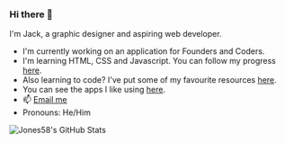 ### Hi there 👋 

<!--
**jones58/jones58** is a ✨ _special_ ✨ repository because its `README.md` (this file) appears on your GitHub profile.

Here are some ideas to get you started:

- 🔭 I’m currently working on ...
- 🌱 I’m currently learning ...
- 👯 I’m looking to collaborate on ...
- 🤔 I’m looking for help with ...
- 💬 Ask me about ...

- 😄 Pronouns: ...
- ⚡ Fun fact: ...
-->

I'm Jack, a graphic designer and aspiring web developer. 
- I'm currently working on an application for Founders and Coders.
- I'm learning HTML, CSS and Javascript. You can follow my progress [here](https://github.com/jones58/My-Coding-Progress/blob/main/Coding%20journey%20so%20far.md). 
- Also learning to code? I've put some of my favourite resources [here](https://github.com/jones58/Learning-Resources). 
- You can see the apps I like using [here](https://github.com/jones58/My-Setup/blob/main/Mac%20apps.md). 
- 📫 <a href="mailto:jcode689@gmail.com"> Email me</a>
- Pronouns: He/Him

![Jones58's GitHub Stats](https://github-readme-stats.vercel.app/api?username=jones58&hide=stars)
